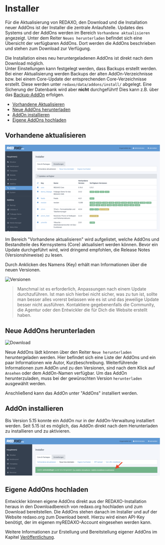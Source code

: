 # Installer

Für die Aktualisierung von REDAXO, den Download und die Installation neuer AddOns ist der Installer die zentrale Anlaufstelle. Updates des Systems und der AddOns werden im Bereich `Vorhandene aktualisieren` angezeigt. Unter dem Reiter `Neues herunterladen` befindet sich eine Übersicht der verfügbaren AddOns. Dort werden die AddOns beschrieben und stehen zum Download zur Verfügung. 

Die Installation eines neu heruntergeladenen AddOns ist direkt nach dem Download möglich.  
Unter Einstellungen kann festgelegt werden, dass Backups erstellt werden. Bei einer Aktualisierung werden Backups der alten AddOn-Verzeichnisse bzw. bei einem Core-Update der entsprechenden Core-Verzeichnisse erstellt. Diese werden unter `redaxo/data/addons/install/` abgelegt. Eine Sicherung der Datenbank wird aber **nicht** durchgeführt! Dies kann z.B. über das [Backup-AddOn](/{{path}}/{{version}}/backup) erfolgen.

* [Vorhandene Aktualisieren](#aktualisieren)
* [Neue AddOns herunterladen](#herunterladen)
* [AddOn installieren ](#installieren)
* [Eigene AddOns hochladen](#hochladen)


<a name="aktualisieren"></a>

## Vorhandene aktualisieren

![Aktualisieren](/assets/v5.15.0-installer-00-aktualisieren.png)

Im Bereich "Vorhandene aktualisieren" wird aufgelistet, welche AddOns und Bestandteile des Kernsystems (Core) aktualisiert werden können. Bevor ein Update durchgeführt wird, wird dringend empfohlen, die Release Notes (Versionshinweise) zu lesen.

Durch Anklicken des Namens (Key) erhält man Informationen über die neuen Versionen.

![Versionen](/assets/v5.2.0-installer-03-versionen.png)

> Manchmal ist es erforderlich, Anpassungen nach einem Update durchzuführen. Ist man sich hierbei nicht sicher, was zu tun ist, sollte man besser alles vorerst belassen wie es ist und das jeweilige Update besser nicht ausführen. Kontaktiere gegebenenfalls die Community, die Agentur oder den Entwickler die für Dich die Website erstellt haben.

<a name="herunterladen"></a>

## Neue AddOns herunterladen

![Download](/assets/v5.2.0-installer-02-neue.png)

Neue AddOns lädt können über den Reiter `Neue herunterladen` heruntergeladen werden. Hier befindet sich eine Liste der AddOns und ein paar Informationen wie Autor, Kurzbeschreibung. Weiterführende Informationen zum AddOn und zu den Versionen, sind nach dem Klick auf `Ansehen` oder dem AddOn-Namen verfügbar. Um das AddOn herunterzuladen, muss bei der gewünschten Version `herunterladen` ausgewählt werden. 


Anschließend kann das AddOn unter "AddOns" installiert werden.

<a name="installieren"></a>
## AddOn installieren 

Bis Version 5.15 konnte ein AddOn nur in der AddOn-Verwaltung installiert werden. Seit 5.15 ist es möglich, das AddOn direkt nach dem Herunterladen zu installieren und zu aktivieren. 

![Installation](/assets/v5.15.0-installer-01-installieren.png)

<a name="hochladen"></a>

## Eigene AddOns hochladen

Entwickler können eigene AddOns direkt aus der REDAXO-Installation heraus in den Downloadbereich von redaxo.org hochladen und zum Download bereitstellen. Die AddOns stehen danach im Installer und auf der Website redaxo.org zum Download bereit. Hierzu wird einen API-Key benötigt, der im eigenen myREDAXO-Account eingesehen werden kann.

Weitere Informationen zur Erstellung und Bereitstellung eigener AddOns im Kapitel [Veröffentlichung](/{{path}}/{{version}}/addon-veroeffentlichung).
